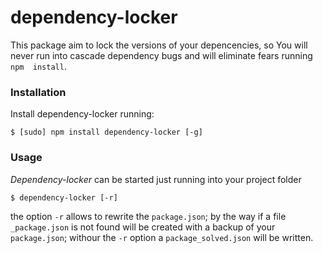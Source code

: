 # dependency-locker

This package aim to lock the versions of your depencencies, so You will never run into cascade dependency bugs and will eliminate fears running `npm  install`.

### Installation  

Install dependency-locker running:

    $ [sudo] npm install dependency-locker [-g]

### Usage  

_Dependency-locker_ can be started just running into your project folder

    $ dependency-locker [-r]

the option `-r` allows to rewrite the `package.json`; by the way if a file `_package.json` is not found will be created with a backup of your `package.json`; withour the `-r` option a `package_solved.json` will be written.